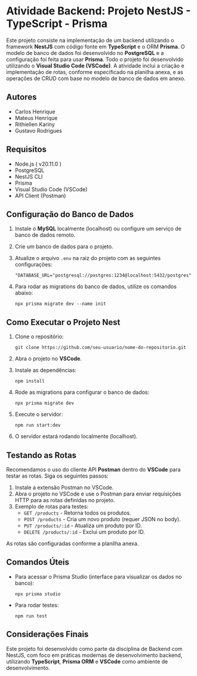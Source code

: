 
# Atividade Backend: Projeto NestJS - TypeScript - Prisma

Este projeto consiste na implementação de um backend utilizando o framework **NestJS** com código fonte em **TypeScript** e o ORM **Prisma**. O modelo de banco de dados foi desenvolvido no **PostgreSQL** e a configuração foi feita para usar **Prisma**. Todo o projeto foi desenvolvido utilizando o **Visual Studio Code (VSCode)**. A atividade inclui a criação e implementação de rotas, conforme especificado na planilha anexa, e as operações de CRUD com base no modelo de banco de dados em anexo.

## Autores
- Carlos Henrique
- Mateus Henrique
- Rithiellen Kariny
- Gustavo Rodrigues

## Requisitos

- Node.js ( v20.11.0 )
- PostgreSQL
- NestJS CLI
- Prisma
- Visual Studio Code (VSCode)
- API Client (Postman)

## Configuração do Banco de Dados

1. Instale o **MySQL** localmente (localhost) ou configure um serviço de banco de dados remoto.
2. Crie um banco de dados para o projeto.
3. Atualize o arquivo `.env` na raiz do projeto com as seguintes configurações:

   ``"DATABASE_URL="postgresql://postgres:1234@localhost:5432/postgres"``

4. Para rodar as migrations do banco de dados, utilize os comandos abaixo:

   ``npx prisma migrate dev --name init``

## Como Executar o Projeto Nest

1. Clone o repositório:

   ``git clone https://github.com/seu-usuario/nome-do-repositorio.git``

2. Abra o projeto no **VSCode**.

3. Instale as dependências:

   ``npm install``

4. Rode as migrations para configurar o banco de dados:

   ``npx prisma migrate dev``

5. Execute o servidor:

   ``npm run start:dev``

6. O servidor estará rodando localmente (localhost).

## Testando as Rotas

Recomendamos o uso do cliente API **Postman** dentro do **VSCode** para testar as rotas. Siga os seguintes passos:

1. Instale a extensão Postman no VSCode.
2. Abra o projeto no VSCode e use o Postman para enviar requisições HTTP para as rotas definidas no projeto.
3. Exemplo de rotas para testes:
   - `GET /products` - Retorna todos os produtos.
   - `POST /products` - Cria um novo produto (requer JSON no body).
   - `PUT /products/:id` - Atualiza um produto por ID.
   - `DELETE /products/:id` - Exclui um produto por ID.

As rotas são configuradas conforme a planilha anexa.


## Comandos Úteis

- Para acessar o Prisma Studio (interface para visualizar os dados no banco):

   ``npx prisma studio``

- Para rodar testes:

   ``npm run test``

## Considerações Finais

Este projeto foi desenvolvido como parte da disciplina de Backend com NestJS, com foco em práticas modernas de desenvolvimento backend, utilizando **TypeScript**, **Prisma ORM** e **VSCode** como ambiente de desenvolvimento.
